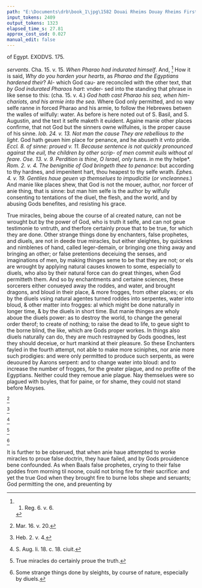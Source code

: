 ```yaml
---
path: "E:\Documents\drb\book_1\jpg\1582 Douai Rheims Douay Rheims First Edition  1 of 3 1609 Old Testament.pdf-195.jpg"
input_tokens: 2409
output_tokens: 1323
elapsed_time_s: 27.81
approx_cost_usd: 0.027
manual_edit: false
---
```

of Egypt. EXODVS. 175.

*servants*. Cha. 15. v. 15. *When Pharao had indurated himself*. And, [^1] How it is said, *Why do you harden your hearts*, as *Pharao and the Egyptians hardened their*? Al- which God cau- are reconciled with the other text, that *by God indurated Pharaos hart*: vnder- sed into the standing that phrase in like sense to this: (cha. 15. v. 4.) *God hath cast Pharao his sea, when him- chariots, and his armie into the sea*. Where God only permitted, and no way selfe ranne in forced Pharao and his armie, to follow the Hebrewes betwen the walles of wilfully: water. As before is here noted out of S. Basil, and S. Augustin, and the text it selfe maketh it euident. Againe manie other places confirme, that not God but the sinners owne wilfulnes, is the proper cause of his sinne. *Iob. 24. v. 13. Not man the cause They are rebellious to the light*. God hath geuen him place for penance, and he abuseth it vnto pride. *Eccl. 8. of sinne: proued v. 11. Because sentence is not quickly pronounced against the euil, the children by other scrip- of men commit euils without al feare*. *Ose. 13. v. 9. Perdition is thine, O Israel, only tures*. in me thy helpe*. *Rom. 2. v. 4. The benignitie of God bringeth thee to penance*: but according to thy hardnes, and impenitent hart, thou heapest to thy selfe wrath. *Ephes. 4. v. 19. Gentiles haue geuen vp themselues to impudicitie* (*or vncleannes*.) And manie like places shew, that God is not the mouer, author, nor forcer of anie thing, that is sinne: but man him selfe is the author by wilfully consenting to tentations of the diuel, the flesh, and the world, and by abusing Gods benefites, and resisting his grace.

<aside>True miracles, being aboue the course of al created nature, can not be wrought but by the power of God, who is truth it selfe, and can not geue testimonie to vntruth, and therfore certainly proue that to be true, for which they are done. Other strange things done by enchanters, false prophetes, and diuels, are not in deede true miracles, but either sleightes, by quicknes and nimblenes of hand, called leger-demain, or bringing one thing away and bringing an other; or false pretentions deceiuing the senses, and imaginations of men, by making thinges seme to be that they are not; or els are wrought by applying natural causes knowen to some, especially to diuels, who also by their natural force can do great thinges, when God permitteth them. And so by enchantments and certaine sciences, these sorcerers either conueyed away the roddes, and water, and brought dragons, and bloud in their place, & more frogges, from other places; or els by the diuels vsing natural agentes turned roddes into serpentes, water into bloud, & other matter into frogges: al which might be done naturally in longer time, & by the diuels in short time. But manie thinges are wholy aboue the diuels power: as to destroy the world, to change the general order therof; to create of nothing; to raise the dead to life, to geue sight to the borne blind, the like, which are Gods proper workes. In things also diuels naturally can do, they are much restrayned by Gods goodnes, lest they should deceiue, or hurt mankind at their pleasure. So these Enchanters fayled in the fourth attempt, not able to make more sciniphes, nor anie more such prodigies: and were only permitted to produce such serpents, as were deuoured by Aarons serpent: and to change water into bloud: and to increase the number of frogges, for the greater plague, and no profite of the Egyptians. Neither could they remoue anie plague. Nay themselues were so plagued with boyles, that for paine, or for shame, they could not stand before Moyses.</aside>

[^2]

[^3]

[^4]

[^5]

[^6]

It is further to be obserued, that when anie haue attempted to worke miracles to proue false doctrin, they haue failed, and by Gods prouidence bene confounded. As when Baals false prophetes, crying to their false goddes from morning til noone, could not bring fire for their sacrifice: and yet the true God when they brought fire to burne Iobs shepe and seruants; God permitting the one, and preuenting by

[^1]: 1. Reg. 6. v. 6.

[^2]: Mar. 16. v. 20.

[^3]: Heb. 2. v. 4.

[^4]: S. Aug. li. 18. c. 18. ciuit.

[^5]: True miracles do certainly proue the truth.

[^6]: Some strange things done by sleights, by course of nature, especially by diuels.